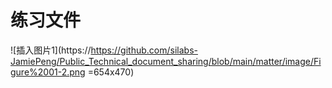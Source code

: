 # 练习文件

![插入图片1](https://https://github.com/silabs-JamiePeng/Public_Technical_document_sharing/blob/main/matter/image/Figure%2001-2.png =654x470)

